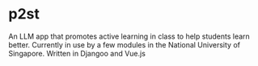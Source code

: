 # p2st
An LLM app that promotes active learning in class to help students learn better. Currently in use by a few modules in the National University of Singapore. Written in Djangoo and Vue.js
